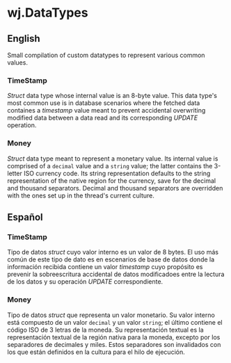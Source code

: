 # wj.DataTypes

## English

Small compilation of custom datatypes to represent various common values.

### TimeStamp

*Struct* data type whose internal value is an 8-byte value.  This data type's most common use is in database scenarios where the fetched data containes a *timestamp* value meant to prevent accidental overwriting modified data between a data read and its corresponding *UPDATE* operation.

### Money

*Struct* data type meant to represent a monetary value.  Its internal value is comprised of a `decimal` value and a `string` value; the latter contains the 3-letter ISO currency code.  Its string representation defaults to the string representation of the native region for the currency, save for the decimal and thousand separators.  Decimal and thousand separators are overridden with the ones set up in the thread's current culture.

## Español

### TimeStamp

Tipo de datos *struct* cuyo valor interno es un valor de 8 bytes.  El uso más común de este tipo de dato es en escenarios de base de datos donde la información recibida contiene un valor *timestamp* cuyo propósito es prevenir la sobreescritura accidental de datos modificadoes entre la lectura de los datos y su operación *UPDATE* correspondiente.

### Money

Tipo de datos *struct* que representa un valor monetario.  Su valor interno está compuesto de un valor `decimal` y un valor `string`; el último contiene el código ISO de 3 letras de la moneda.  Su representación textual es la representación textual de la región nativa para la moneda, excepto por los separadores de decimales y miles.  Estos separadores son invalidados con los que están definidos en la cultura para el hilo de ejecución.
